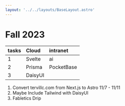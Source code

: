 ```yaml
---
layout: '../../layouts/BaseLayout.astro'
---
```

# Fall 2023

| tasks  | Cloud    | intranet    |
| :---   | :---     | :---        |
| 1      | Svelte   | ai          |
| 2      | Prisma   | PocketBase  |
| 3      | DaisyUI                |

1. Convert tervillc.com from Next.js to Astro 11/7 - 11/11
2. Maybe Include Tailwind with DaisyUI
3. Fabletics Drip
